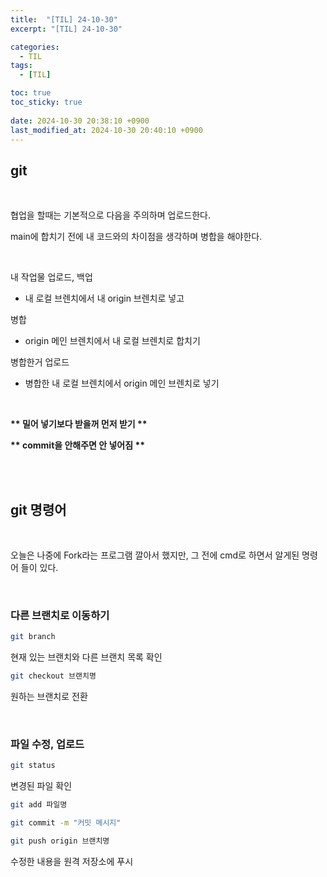 ```yaml
---
title:  "[TIL] 24-10-30"
excerpt: "[TIL] 24-10-30"

categories:
  - TIL
tags:
  - [TIL]

toc: true
toc_sticky: true
 
date: 2024-10-30 20:38:10 +0900
last_modified_at: 2024-10-30 20:40:10 +0900
---
```


## git

<br>

협업을 할때는 기본적으로 다음을 주의하며 업로드한다.  

main에 합치기 전에 내 코드와의 차이점을 생각하며 병합을 해야한다.  

<br>

내 작업물 업로드, 백업  

- 내 로컬 브렌치에서 내 origin 브렌치로 넣고  


병합  

- origin 메인 브렌치에서 내 로컬 브렌치로 합치기  

병합한거 업로드  

- 병합한 내 로컬 브렌치에서 origin 메인 브렌치로 넣기  

<br>

**\*\* 밀어 넣기보다 받을꺼 먼저 받기 \*\***

**\*\* commit을 안해주면 안 넣어짐 \*\***

<br>

<br>

## git 명령어

<br>

오늘은 나중에 Fork라는 프로그램 깔아서 했지만, 그 전에 cmd로 하면서 알게된 명령어 들이 있다.

<br>

### 다른 브랜치로 이동하기

```bash
git branch
```

현재 있는 브랜치와 다른 브랜치 목록 확인

```bash
git checkout 브랜치명
```

원하는 브랜치로 전환

<br>

### 파일 수정, 업로드

```bash
git status
```

변경된 파일 확인

```bash
git add 파일명
```

```bash
git commit -m "커밋 메시지"
```

```bash
git push origin 브랜치명
```

수정한 내용을 원격 저장소에 푸시

